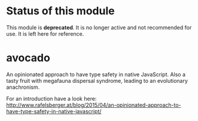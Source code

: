 # Status of this module
This module is **deprecated**. It is no longer active and not recommended for use. It is left here for reference.

# avocado
An opinionated approach to have type safety in native JavaScript. Also a tasty fruit with megafauna dispersal syndrome, leading to an evolutionary anachronism.

For an introduction have a look here:
http://www.rafelsberger.at/blog/2015/04/an-opinionated-approach-to-have-type-safety-in-native-javascript/

